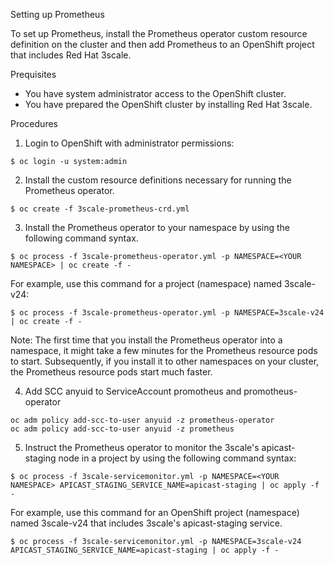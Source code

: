 Setting up Prometheus

To set up Prometheus, install the Prometheus operator custom resource definition on the cluster and then add Prometheus to an OpenShift project that includes Red Hat 3scale.

Prequisites

* You have system administrator access to the OpenShift cluster.
* You have prepared the OpenShift cluster by installing Red Hat 3scale.

Procedures

1. Login to OpenShift with administrator permissions:
```
$ oc login -u system:admin
```
2. Install the custom resource definitions necessary for running the Prometheus operator.
```
$ oc create -f 3scale-prometheus-crd.yml
```
3. Install the Prometheus operator to your namespace by using the following command syntax.
```
$ oc process -f 3scale-prometheus-operator.yml -p NAMESPACE=<YOUR NAMESPACE> | oc create -f -
```
For example, use this command for a project (namespace) named 3scale-v24:
```
$ oc process -f 3scale-prometheus-operator.yml -p NAMESPACE=3scale-v24 | oc create -f -
```
Note: The first time that you install the Prometheus operator into a namespace, it might take a few minutes for the Prometheus resource pods to start. Subsequently, if you install it to other namespaces on your cluster, the Prometheus resource pods start much faster.

4. Add SCC anyuid to ServiceAccount promotheus and promotheus-operator
```
oc adm policy add-scc-to-user anyuid -z prometheus-operator
oc adm policy add-scc-to-user anyuid -z prometheus
```
5. Instruct the Prometheus operator to monitor the 3scale's apicast-staging node in a project by using the following command syntax:
```
$ oc process -f 3scale-servicemonitor.yml -p NAMESPACE=<YOUR NAMESPACE> APICAST_STAGING_SERVICE_NAME=apicast-staging | oc apply -f -
```
For example, use this command for an OpenShift project (namespace) named 3scale-v24 that includes 3scale's apicast-staging service.
```
$ oc process -f 3scale-servicemonitor.yml -p NAMESPACE=3scale-v24 APICAST_STAGING_SERVICE_NAME=apicast-staging | oc apply -f -
```
